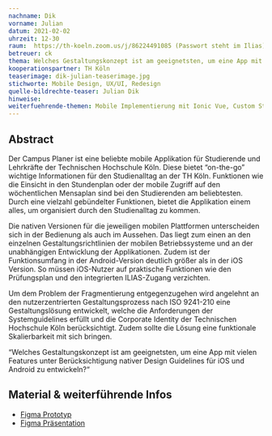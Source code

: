 ```yaml
---
nachname: Dik
vorname: Julian
datum: 2021-02-02
uhrzeit: 12-30
raum:  https://th-koeln.zoom.us/j/86224491085 (Passwort steht im Ilias) Präsentation
betreuer: ck
thema: Welches Gestaltungskonzept ist am geeignetsten, um eine App mit vielen Features unter Berücksichtigung nativer Design Guidelines für iOS und Android zu entwickeln?
kooperationspartner: TH Köln
teaserimage: dik-julian-teaserimage.jpg
stichworte: Mobile Design, UX/UI, Redesign
quelle-bildrechte-teaser: Julian Dik
hinweise:
weiterfuehrende-themen: Mobile Implementierung mit Ionic Vue, Custom Styling von iOS Komponenten mit Swift UI
---
```


## Abstract

Der Campus Planer ist eine beliebte mobile Applikation für Studierende und Lehrkräfte der Technischen Hochschule Köln. Diese bietet “on-the-go” wichtige Informationen für den Studienalltag an der TH Köln. Funktionen wie die Einsicht in den Stundenplan oder der mobile Zugriff auf den wöchentlichen Mensaplan sind bei den Studierenden am beliebtesten. Durch eine vielzahl gebündelter Funktionen, bietet die Applikation einem alles, um organisiert durch den Studienalltag zu kommen.

Die nativen Versionen für die jeweiligen mobilen Plattformen unterscheiden sich in der Bedienung als auch im Aussehen. Das liegt zum einen an den einzelnen Gestaltungsrichtlinien der mobilen Betriebssysteme und an der unabhängigen Entwicklung der Applikationen. Zudem ist der Funktionsumfang in der Android-Version deutlich größer als in der iOS Version. So müssen iOS-Nutzer auf praktische Funktionen wie den Prüfungsplan und den integrierten ILIAS-Zugang verzichten.

Um dem Problem der Fragmentierung entgegenzugehen wird angelehnt an den nutzerzentrierten Gestaltungsprozess nach ISO 9241-210 eine Gestaltungslösung entwickelt, welche die Anforderungen der Systemguidelines erfüllt und die Corporate Identity der Technischen Hochschule Köln berücksichtigt. Zudem sollte die Lösung eine funktionale Skalierbarkeit mit sich bringen.

“Welches Gestaltungskonzept ist am geeignetsten, um eine App mit vielen Features unter Berücksichtigung nativer Design Guidelines für iOS und Android zu entwickeln?“

## Material & weiterführende Infos
- [Figma Prototyp](https://www.figma.com/file/PnR4siSRQvihrXSttLUvWzAC/CampusPlaner?node-id=456%3A0)
- [Figma Präsentation](https://www.figma.com/file/PnR4siSRQvihrXSttLUvWzAC/CampusPlaner?node-id=539%3A2)

